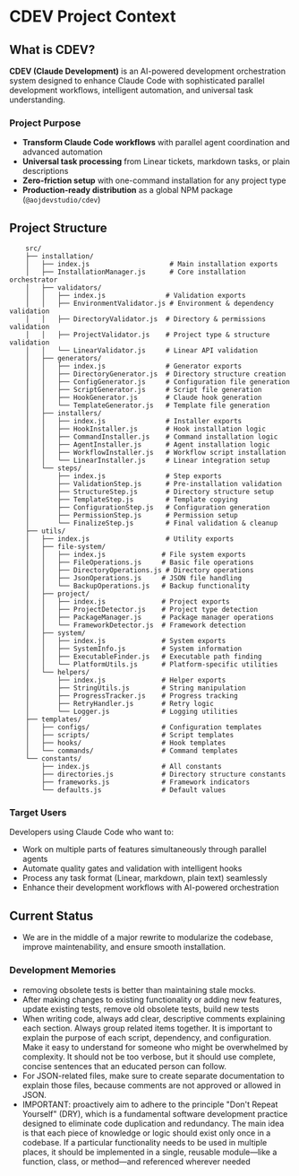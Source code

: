 # CDEV Project Context

## What is CDEV?

**CDEV (Claude Development)** is an AI-powered development orchestration system designed to enhance Claude Code with sophisticated parallel development workflows, intelligent automation, and universal task understanding.

### Project Purpose

- **Transform Claude Code workflows** with parallel agent coordination and advanced automation
- **Universal task processing** from Linear tickets, markdown tasks, or plain descriptions
- **Zero-friction setup** with one-command installation for any project type
- **Production-ready distribution** as a global NPM package
  (`@aojdevstudio/cdev`)

## Project Structure

```
    src/
    ├── installation/
    │   ├── index.js                    # Main installation exports
    │   ├── InstallationManager.js      # Core installation orchestrator
    │   ├── validators/
    │   │   ├── index.js               # Validation exports
    │   │   ├── EnvironmentValidator.js # Environment & dependency validation
    │   │   ├── DirectoryValidator.js  # Directory & permissions validation
    │   │   ├── ProjectValidator.js    # Project type & structure validation
    │   │   └── LinearValidator.js     # Linear API validation
    │   ├── generators/
    │   │   ├── index.js               # Generator exports
    │   │   ├── DirectoryGenerator.js  # Directory structure creation
    │   │   ├── ConfigGenerator.js     # Configuration file generation
    │   │   ├── ScriptGenerator.js     # Script file generation
    │   │   ├── HookGenerator.js       # Claude hook generation
    │   │   └── TemplateGenerator.js   # Template file generation
    │   ├── installers/
    │   │   ├── index.js               # Installer exports
    │   │   ├── HookInstaller.js       # Hook installation logic
    │   │   ├── CommandInstaller.js    # Command installation logic
    │   │   ├── AgentInstaller.js      # Agent installation logic
    │   │   ├── WorkflowInstaller.js   # Workflow script installation
    │   │   └── LinearInstaller.js     # Linear integration setup
    │   └── steps/
    │       ├── index.js               # Step exports
    │       ├── ValidationStep.js      # Pre-installation validation
    │       ├── StructureStep.js       # Directory structure setup
    │       ├── TemplateStep.js        # Template copying
    │       ├── ConfigurationStep.js   # Configuration generation
    │       ├── PermissionStep.js      # Permission setup
    │       └── FinalizeStep.js        # Final validation & cleanup
    ├── utils/
    │   ├── index.js                   # Utility exports
    │   ├── file-system/
    │   │   ├── index.js              # File system exports
    │   │   ├── FileOperations.js     # Basic file operations
    │   │   ├── DirectoryOperations.js # Directory operations
    │   │   ├── JsonOperations.js     # JSON file handling
    │   │   └── BackupOperations.js   # Backup functionality
    │   ├── project/
    │   │   ├── index.js              # Project exports
    │   │   ├── ProjectDetector.js    # Project type detection
    │   │   ├── PackageManager.js     # Package manager operations
    │   │   └── FrameworkDetector.js  # Framework detection
    │   ├── system/
    │   │   ├── index.js              # System exports
    │   │   ├── SystemInfo.js         # System information
    │   │   ├── ExecutableFinder.js   # Executable path finding
    │   │   └── PlatformUtils.js      # Platform-specific utilities
    │   └── helpers/
    │       ├── index.js              # Helper exports
    │       ├── StringUtils.js        # String manipulation
    │       ├── ProgressTracker.js    # Progress tracking
    │       ├── RetryHandler.js       # Retry logic
    │       └── Logger.js             # Logging utilities
    ├── templates/
    │   ├── configs/                  # Configuration templates
    │   ├── scripts/                  # Script templates
    │   ├── hooks/                    # Hook templates
    │   └── commands/                 # Command templates
    └── constants/
        ├── index.js                  # All constants
        ├── directories.js            # Directory structure constants
        ├── frameworks.js             # Framework indicators
        └── defaults.js               # Default values
```

### Target Users

Developers using Claude Code who want to:

- Work on multiple parts of features simultaneously through parallel agents
- Automate quality gates and validation with intelligent hooks
- Process any task format (Linear, markdown, plain text) seamlessly
- Enhance their development workflows with AI-powered orchestration

## Current Status

- We are in the middle of a major rewrite to modularize the codebase, improve maintenability, and ensure smooth installation.

### Development Memories

- removing obsolete tests is better than maintaining stale mocks.
- After making changes to existing functionality or adding new features, update existing tests, remove old obsolete tests, build new tests
- When writing code, always add clear, descriptive comments explaining each section. Always group related items together. It is important to explain the purpose of each script, dependency, and configuration. Make it easy to understand for someone who might be overwhelmed by complexity. It should not be too verbose, but it should use complete, concise sentences that an educated person can follow.
- For JSON-related files, make sure to create separate documentation to explain those files, because comments are not approved or allowed in JSON.
- IMPORTANT: proactively aim to adhere to the principle "Don't Repeat Yourself" (DRY), which is a fundamental software development practice designed to eliminate code duplication and redundancy. The main idea is that each piece of knowledge or logic should exist only once in a codebase. If a particular functionality needs to be used in multiple places, it should be implemented in a single, reusable module—like a function, class, or method—and referenced wherever needed
